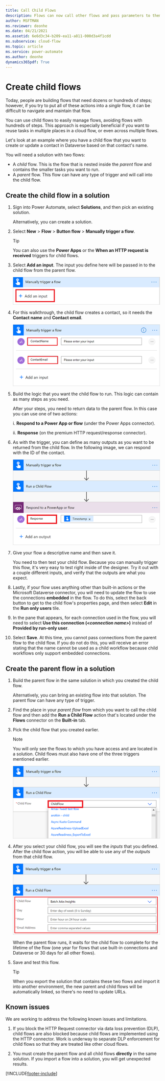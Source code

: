 ```yaml
---
title: Call Child Flows
description: Flows can now call other flows and pass parameters to them.
author: MSFTMAN
ms.reviewer: deonhe
ms.date: 04/21/2021
ms.assetid: 6e6d3c34-b209-ea11-a811-000d3a4f1cdd
ms.subservice: cloud-flow
ms.topic: article
ms.service: power-automate
ms.author: deonhe
dynamics365pdf: True
---
```

# Create child flows

Today, people are building flows that need dozens or hundreds of steps; however, if you try to put all of these actions into a _single_ flow, it can be difficult to navigate and maintain that flow. 

You can use child flows to easily manage flows, avoiding flows with hundreds of steps. This approach is especially beneficial if you want to reuse tasks in multiple places in a cloud flow, or even across multiple flows.

Let's look at an example where you have a child flow that you want to create or update a contact in Dataverse based on that contact's name.

You will need a solution with two flows:
- A *child* flow. This is the flow that is nested inside the *parent* flow and contains the smaller tasks you want to run.
- A *parent* flow. This flow can have any type of trigger and will call into the child flow.

## Create the child flow in a solution

1. Sign into Power Automate, select **Solutions**, and then pick an existing solution. 
   
   Alternatively, you can create a solution. 

1. Select **New** > **Flow** > **Button flow** > **Manually trigger a flow**. 

   >[!TIP]
   >You can also use the **Power Apps** or the  **When an HTTP request is received** triggers for child flows.

1. Select **Add an input**.
   The input you define here will be passed in to the child flow from the parent flow.

    ![The the input that will come from parent flows.](./media/call-child-flow/add-trigger-input.png "The the input that will come from parent flows")

1. For this walkthrough, the child flow creates a contact, so it needs the **Contact name** and **Contact email**.

   ![Input for child flow.](./media/call-child-flow/input-definition.png "Input for child flow")

1. Build the logic that you want the child flow to run. This logic can contain as many steps as you need. 

   After your steps, you need to return data to the parent flow. In this case you can use one of two actions:

   i. **Respond to a Power App or flow** (under the Power Apps connector).
   
   ii. **Response** (on the premium HTTP request/response connector).

1. As with the trigger, you can define as many outputs as you want to be returned from the child flow. In the following image, we can respond with the ID of the contact.

   ![Child flow response.](./media/call-child-flow/response-output.png "Child flow response")

1. Give your flow a descriptive name and then save it. 

   You need to then test your child flow. Because you can manually trigger this flow, it's very easy to test right inside of the designer. Try it out with a couple different inputs, and verify that the outputs are what you expect.

1. Lastly, if your flow uses anything other than built-in actions or the Microsoft Dataverse connector, you will need to update the flow to use the connections **embedded** in the flow. To do this, select the back button to get to the child flow's properties page, and then select **Edit** in the **Run only users** tile.

1. In the pane that appears, for each connection used in the flow, you will need to select **Use this connection (<_connection name>_)** instead of **Provided by run-only user**.

1. Select **Save**. At this time, you cannot pass connections from the parent flow to the child flow. If you do not do this, you will receive an error stating that the name cannot be used as a child workflow because child workflows only support embedded connections.

## Create the parent flow in a solution

1. Build the parent flow in the same solution in which you created the child flow.
   
   Alternatively, you can bring an existing flow into that solution. The parent flow can have any type of trigger.

1. Find the place in your *parent flow* from which you want to call the child flow and then add the **Run a Child Flow** action that's located under the **Flows** connector on the **Built-in** tab.

1. Pick the child flow that you created earlier. 

   >[!NOTE]
   >You will only see the flows to which you have access and are located in a solution. Child flows must also have one of the three triggers mentioned earlier.

   ![Select the child flow to run.](./media/call-child-flow/select-child-flow.png "Select the child flow to run")

1. After you select your child flow, you will see the _inputs_ that you defined. After the child flow action, you will be able to use any of the _outputs_ from that child flow.

   ![Inputs.](./media/call-child-flow/view-child-flow-input.png "Inputs")

   When the parent flow runs, it waits for the child flow to complete for the lifetime of the flow (one year for flows that use built-in connections and Dataverse or 30 days for all other flows).

1. Save and test this flow. 

   >[!TIP]
   >When you export the solution that contains these two flows and import it into another environment, the new parent and child flows will be automatically linked, so there's no need to update URLs. 
   
## Known issues

We are working to address the following known issues and limitations.

1. If you block the HTTP Request connector via data loss prevention (DLP), child flows are also blocked because child flows are implemented using the HTTP connector. Work is underway to separate DLP enforcement for child flows so that they are treated like other cloud flows.

1. You must create the parent flow and all child flows **directly** in the same solution. If you import a flow into a solution, you will get unexpected results.

[!INCLUDE[footer-include](includes/footer-banner.md)]

